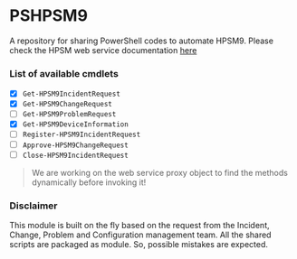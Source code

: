 # PSHPSM9
A repository for sharing PowerShell codes to automate HPSM9. Please check the HPSM web service documentation [here](https://community.softwaregrp.com/dcvta86296/attachments/dcvta86296/itrc-695/16512/1/hp_man_SM9.33_WebServices_pdf.pdf)

### List of available cmdlets

- [x] `Get-HPSM9IncidentRequest`
- [x] `Get-HPSM9ChangeRequest`
- [ ] `Get-HPSM9ProblemRequest`
- [x] `Get-HPSM9DeviceInformation`
- [ ] `Register-HPSM9IncidentRequest`
- [ ] `Approve-HPSM9ChangeRequest`
- [ ] `Close-HPSM9IncidentRequest`

> We are working on the web service proxy object to find the methods dynamically before invoking it!

### Disclaimer
This module is built on the fly based on the request from the Incident, Change, Problem and Configuration management team. All the shared scripts are packaged as module. So, possible mistakes are expected.